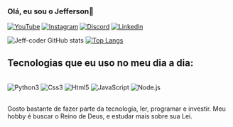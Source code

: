 ### Olá, eu sou o Jefferson👋

[![YouTube](https://img.shields.io/badge/YouTube-FF0000?style=for-the-badge&logo=youtube&logoColor=white)](https://www.youtube.com/@InvestidorComPropósito)
[![Instagram](https://img.shields.io/badge/Instagram-E4405F?style=for-the-badge&logo=instagram&logoColor=white)](https://www.instagram.com/jefferson._.cc/)
[![Discord](https://img.shields.io/badge/Discord-7289DA?style=for-the-badge&logo=discord&logoColor=white)]()
[![Linkedin](https://img.shields.io/badge/LinkedIn-0077B5?style=for-the-badge&logo=linkedin&logoColor=white)](https://www.linkedin.com/in/jefferson-camargo-a7128719b/)

![Jeff-coder GitHub stats](https://github-readme-stats.vercel.app/api?username=Jeff06-coder&show_icons=true&theme=highcontrast)
[![Top Langs](https://github-readme-stats.vercel.app/api/top-langs/?username=Jeff06-coder&layout=donut)](https://github.com/anuraghazra/github-readme-stats)

## Tecnologias que eu uso no meu dia a dia:

<div style="display: inline_block"><br/>
<img aling="center" alt="Python3" src="https://img.shields.io/badge/Python-14354C?style=for-the-badge&logo=python&logoColor=white">
<img aling="center" alt="Css3" src="https://img.shields.io/badge/CSS3-1572B6?style=for-the-badge&logo=css3&logoColor=white">
<img aling="center" alt="Html5" src="https://img.shields.io/badge/HTML5-E34F26?style=for-the-badge&logo=html5&logoColor=white">
<img aling="center" alt="JavaScript" src="https://img.shields.io/badge/JavaScript-F7DF1E?style=for-the-badge&logo=javascript&logoColor=black">
<img aling="center" alt="Node.js" src="https://img.shields.io/badge/Node.js-43853D?style=for-the-badge&logo=node.js&logoColor=white">
</div><br/>

Gosto bastante de fazer parte da tecnologia, ler, programar e investir. Meu hobby é buscar o Reino de Deus, e estudar mais sobre sua Lei.
